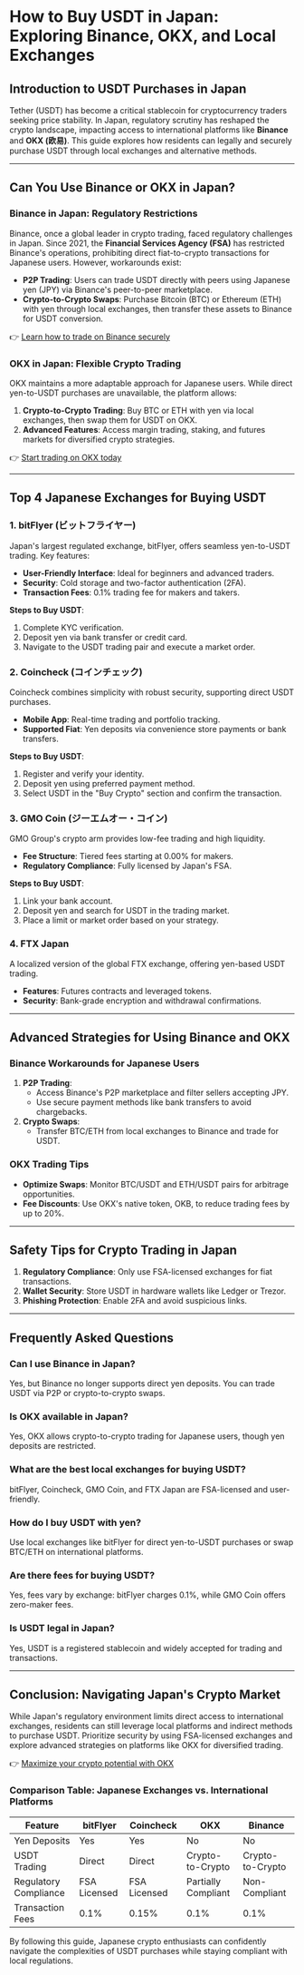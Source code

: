 # How to Buy USDT in Japan: Exploring Binance, OKX, and Local Exchanges  

## Introduction to USDT Purchases in Japan  
Tether (USDT) has become a critical stablecoin for cryptocurrency traders seeking price stability. In Japan, regulatory scrutiny has reshaped the crypto landscape, impacting access to international platforms like **Binance** and **OKX (欧易)**. This guide explores how residents can legally and securely purchase USDT through local exchanges and alternative methods.  

---

## Can You Use Binance or OKX in Japan?  

### Binance in Japan: Regulatory Restrictions  
Binance, once a global leader in crypto trading, faced regulatory challenges in Japan. Since 2021, the **Financial Services Agency (FSA)** has restricted Binance's operations, prohibiting direct fiat-to-crypto transactions for Japanese users. However, workarounds exist:  
- **P2P Trading**: Users can trade USDT directly with peers using Japanese yen (JPY) via Binance's peer-to-peer marketplace.  
- **Crypto-to-Crypto Swaps**: Purchase Bitcoin (BTC) or Ethereum (ETH) with yen through local exchanges, then transfer these assets to Binance for USDT conversion.  

👉 [Learn how to trade on Binance securely](https://bit.ly/okx-bonus)  

### OKX in Japan: Flexible Crypto Trading  
OKX maintains a more adaptable approach for Japanese users. While direct yen-to-USDT purchases are unavailable, the platform allows:  
1. **Crypto-to-Crypto Trading**: Buy BTC or ETH with yen via local exchanges, then swap them for USDT on OKX.  
2. **Advanced Features**: Access margin trading, staking, and futures markets for diversified crypto strategies.  

👉 [Start trading on OKX today](https://bit.ly/okx-bonus)  

---

## Top 4 Japanese Exchanges for Buying USDT  

### 1. **bitFlyer (ビットフライヤー)**  
Japan's largest regulated exchange, bitFlyer, offers seamless yen-to-USDT trading. Key features:  
- **User-Friendly Interface**: Ideal for beginners and advanced traders.  
- **Security**: Cold storage and two-factor authentication (2FA).  
- **Transaction Fees**: 0.1% trading fee for makers and takers.  

**Steps to Buy USDT**:  
1. Complete KYC verification.  
2. Deposit yen via bank transfer or credit card.  
3. Navigate to the USDT trading pair and execute a market order.  

### 2. **Coincheck (コインチェック)**  
Coincheck combines simplicity with robust security, supporting direct USDT purchases.  
- **Mobile App**: Real-time trading and portfolio tracking.  
- **Supported Fiat**: Yen deposits via convenience store payments or bank transfers.  

**Steps to Buy USDT**:  
1. Register and verify your identity.  
2. Deposit yen using preferred payment method.  
3. Select USDT in the "Buy Crypto" section and confirm the transaction.  

### 3. **GMO Coin (ジーエムオー・コイン)**  
GMO Group's crypto arm provides low-fee trading and high liquidity.  
- **Fee Structure**: Tiered fees starting at 0.00% for makers.  
- **Regulatory Compliance**: Fully licensed by Japan's FSA.  

**Steps to Buy USDT**:  
1. Link your bank account.  
2. Deposit yen and search for USDT in the trading market.  
3. Place a limit or market order based on your strategy.  

### 4. **FTX Japan**  
A localized version of the global FTX exchange, offering yen-based USDT trading.  
- **Features**: Futures contracts and leveraged tokens.  
- **Security**: Bank-grade encryption and withdrawal confirmations.  

---

## Advanced Strategies for Using Binance and OKX  

### Binance Workarounds for Japanese Users  
1. **P2P Trading**:  
   - Access Binance's P2P marketplace and filter sellers accepting JPY.  
   - Use secure payment methods like bank transfers to avoid chargebacks.  
2. **Crypto Swaps**:  
   - Transfer BTC/ETH from local exchanges to Binance and trade for USDT.  

### OKX Trading Tips  
- **Optimize Swaps**: Monitor BTC/USDT and ETH/USDT pairs for arbitrage opportunities.  
- **Fee Discounts**: Use OKX's native token, OKB, to reduce trading fees by up to 20%.  

---

## Safety Tips for Crypto Trading in Japan  
1. **Regulatory Compliance**: Only use FSA-licensed exchanges for fiat transactions.  
2. **Wallet Security**: Store USDT in hardware wallets like Ledger or Trezor.  
3. **Phishing Protection**: Enable 2FA and avoid suspicious links.  

---

## Frequently Asked Questions  

### Can I use Binance in Japan?  
Yes, but Binance no longer supports direct yen deposits. You can trade USDT via P2P or crypto-to-crypto swaps.  

### Is OKX available in Japan?  
Yes, OKX allows crypto-to-crypto trading for Japanese users, though yen deposits are restricted.  

### What are the best local exchanges for buying USDT?  
bitFlyer, Coincheck, GMO Coin, and FTX Japan are FSA-licensed and user-friendly.  

### How do I buy USDT with yen?  
Use local exchanges like bitFlyer for direct yen-to-USDT purchases or swap BTC/ETH on international platforms.  

### Are there fees for buying USDT?  
Yes, fees vary by exchange: bitFlyer charges 0.1%, while GMO Coin offers zero-maker fees.  

### Is USDT legal in Japan?  
Yes, USDT is a registered stablecoin and widely accepted for trading and transactions.  

---

## Conclusion: Navigating Japan's Crypto Market  
While Japan's regulatory environment limits direct access to international exchanges, residents can still leverage local platforms and indirect methods to purchase USDT. Prioritize security by using FSA-licensed exchanges and explore advanced strategies on platforms like OKX for diversified trading.  

👉 [Maximize your crypto potential with OKX](https://bit.ly/okx-bonus)  

### Comparison Table: Japanese Exchanges vs. International Platforms  

| Feature              | bitFlyer       | Coincheck      | OKX            | Binance        |  
|----------------------|----------------|----------------|----------------|----------------|  
| Yen Deposits         | Yes            | Yes            | No             | No             |  
| USDT Trading         | Direct         | Direct         | Crypto-to-Crypto| Crypto-to-Crypto|  
| Regulatory Compliance| FSA Licensed   | FSA Licensed   | Partially Compliant| Non-Compliant|  
| Transaction Fees     | 0.1%           | 0.15%          | 0.1%           | 0.1%           |  

By following this guide, Japanese crypto enthusiasts can confidently navigate the complexities of USDT purchases while staying compliant with local regulations.